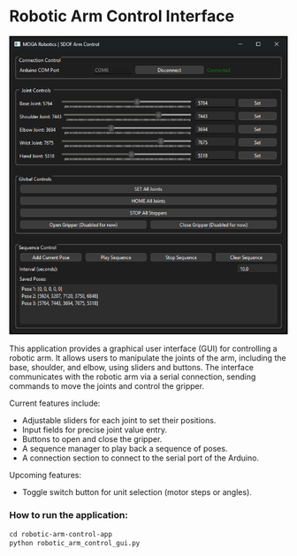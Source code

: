 # Robotic Arm Control Interface

![Robotic Arm Control Interface](data/app_gui.png)

This application provides a graphical user interface (GUI) for controlling a robotic arm. It allows users to manipulate the joints of the arm, including the base, shoulder, and elbow, using sliders and buttons. The interface communicates with the robotic arm via a serial connection, sending commands to move the joints and control the gripper. 

Current features include:
- Adjustable sliders for each joint to set their positions.
- Input fields for precise joint value entry.
- Buttons to open and close the gripper.
- A sequence manager to play back a sequence of poses.
- A connection section to connect to the serial port of the Arduino.

Upcoming features:
- Toggle switch button for unit selection (motor steps or angles).


### How to run the application:

```
cd robotic-arm-control-app
python robotic_arm_control_gui.py
```
